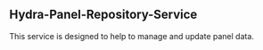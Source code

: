 ## Hydra-Panel-Repository-Service
This service is designed to help to manage and update panel data.
